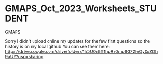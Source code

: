 # GMAPS_Oct_2023_Worksheets_STUDENT
GMAPS

Sorry I didn't upload online my updates for the few first questions so the history is on my local github
You can see them here: https://drive.google.com/drive/folders/1h5U0n8X1hpRv0mp8G72IeOy0sZDh9aUY?usp=sharing
